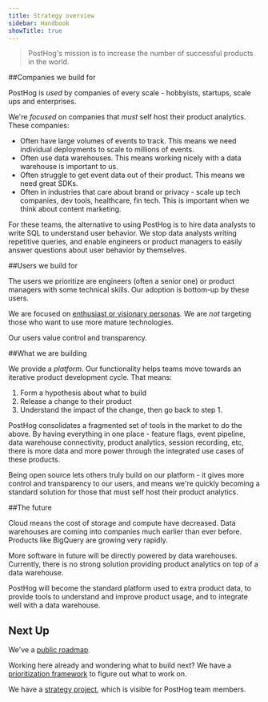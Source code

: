 ```yaml
---
title: Strategy overview
sidebar: Handbook
showTitle: true
---
```


> PostHog's mission is to increase the number of successful products in the world.

##Companies we build for

PostHog is *used* by companies of every scale - hobbyists, startups, scale ups and enterprises.

We're *focused* on companies that _must_ self host their product analytics. These companies:

* Often have large volumes of events to track. This means we need individual deployments to scale to millions of events.
* Often use data warehouses. This means working nicely with a data warehouse is important to us.
* Often struggle to get event data out of their product. This means we need great SDKs.
* Often in industries that care about brand or privacy - scale up tech companies, dev tools, healthcare, fin tech. This is important when we think about content marketing.

For these teams, the alternative to using PostHog is to hire data analysts to write SQL to understand user behavior. We stop data analysts writing repetitive queries, and enable engineers or product managers to easily answer questions about user behavior by themselves.

##Users we build for

The users we prioritize are engineers (often a senior one) or product managers with some technical skills. Our adoption is bottom-up by these users.

We are focused on [enthusiast or visionary personas](https://en.wikipedia.org/wiki/Crossing_the_Chasm#synopsis). We are _not_ targeting those who want to use more mature technologies.

Our users value control and transparency.

##What we are building

We provide a _platform_. Our functionality helps teams move towards an iterative product development cycle. That means:

1. Form a hypothesis about what to build
1. Release a change to their product
1. Understand the impact of the change, then go back to step 1.

PostHog consolidates a fragmented set of tools in the market to do the above. By having everything in one place - feature flags, event pipeline, data warehouse connectivity, product analytics, session recording, etc, there is more data and more power through the integrated use cases of these products.

Being open source lets others truly build on our platform - it gives more control and transparency to our users, and means we're quickly becoming a standard solution for those that must self host their product analytics.

##The future

Cloud means the cost of storage and compute have decreased. Data warehouses are coming into companies much earlier than ever before. Products like BigQuery are growing very rapidly.

More software in future will be directly powered by data warehouses. Currently, there is no strong solution providing product analytics on top of a data warehouse.

PostHog will become the standard platform used to extra product data, to provide tools to understand and improve product usage, and to integrate well with a data warehouse.

## Next Up

We've a [public roadmap](roadmap).

Working here already and wondering what to build next? We have a [prioritization framework](/handbook/strategy/prioritization) to figure out what to work on.

We have a [strategy project](https://github.com/orgs/PostHog/projects/5), which is visible for PostHog team members.